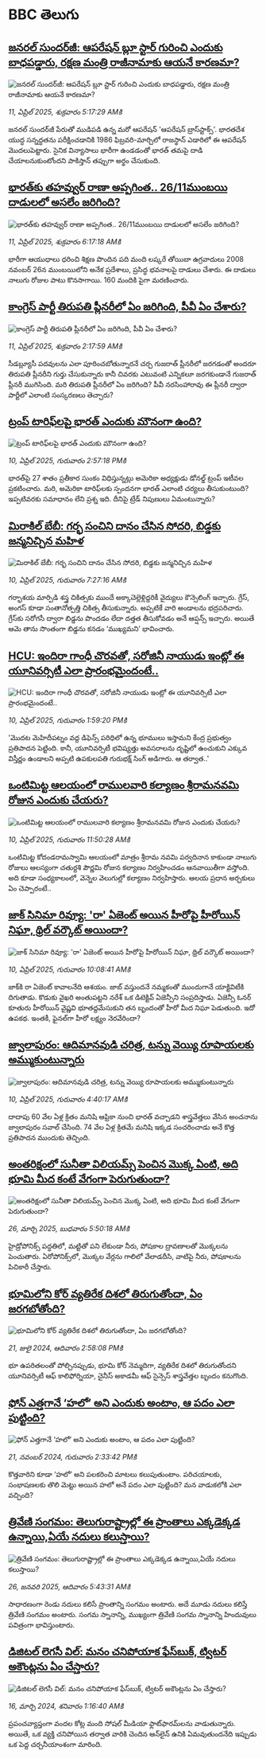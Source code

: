 # BBC తెలుగు## [జనరల్ సుందర్‌జీ: ఆపరేషన్ బ్లూ స్టార్‌ గురించి ఎందుకు బాధపడ్డారు, రక్షణ మంత్రి రాజీనామాకు ఆయనే కారణమా? ](https://www.bbc.com/telugu/articles/c86jj6wl8yqo?at_campaign=githubrss)![జనరల్ సుందర్‌జీ: ఆపరేషన్ బ్లూ స్టార్‌ గురించి ఎందుకు బాధపడ్డారు, రక్షణ మంత్రి రాజీనామాకు ఆయనే కారణమా? ](https://ichef.bbci.co.uk/ace/standard/240/cpsprodpb/fc54/live/cd794310-1626-11f0-b1b3-7358f8d35a35.jpg)_11, ఏప్రిల్ 2025, శుక్రవారం 5:17:29 AMకి_జనరల్ సుందర్‌జీ పేరుతో ముడిపడి ఉన్న మరో ఆపరేషన్ 'ఆపరేషన్ బ్రాస్‌స్టాక్స్'.  భారతదేశ యుద్ధ సన్నద్ధతను పరీక్షించడానికి 1986 ఫిబ్రవరి-మార్చిలో రాజస్థాన్ ఎడారిలో ఈ ఆపరేషన్ మొదలుపెట్టారు. సైనిక విన్యాసాలు భారీగా ఉండడంతో భారత్ తమపై దాడి చేయాలనుకుంటోందని  పాకిస్తాన్ తప్పుగా అర్థం చేసుకుంది.## [భారత్‌కు తహవ్వుర్ రాణా అప్పగింత..   26/11ముంబయి దాడులలో అసలేం జరిగింది?](https://www.bbc.com/telugu/articles/cjdxzx3dvg4o?at_campaign=githubrss)![భారత్‌కు తహవ్వుర్ రాణా అప్పగింత..   26/11ముంబయి దాడులలో అసలేం జరిగింది?](https://ichef.bbci.co.uk/ace/standard/240/cpsprodpb/b7a2/live/26ee8440-1691-11f0-9d2e-6d62f867443c.jpg)_11, ఏప్రిల్ 2025, శుక్రవారం 6:17:18 AMకి_భారీగా ఆయుధాలు ధరించి శిక్షణ పొందిన పది మంది లష్కరే తోయిబా ఉగ్రవాదులు 2008 నవంబర్ 26న ముంబయిలోని  అనేక ప్రదేశాలు, ప్రసిద్ధ భవనాలపై దాడులు చేశారు. ఈ దాడులు నాలుగు రోజుల పాటు కొనసాగాయి. 160 మందికి పైగా మరణించారు.## [కాంగ్రెస్ పార్టీ తిరుపతి ప్లీనరీలో ఏం జరిగింది, పీవీ ఏం చేశారు? ](https://www.bbc.com/telugu/articles/c62ggxj6207o?at_campaign=githubrss)![కాంగ్రెస్ పార్టీ తిరుపతి ప్లీనరీలో ఏం జరిగింది, పీవీ ఏం చేశారు? ](https://ichef.bbci.co.uk/ace/standard/240/cpsprodpb/d86f/live/55d4cc00-15f7-11f0-a455-cf1d5f751d2f.jpg)_11, ఏప్రిల్ 2025, శుక్రవారం 2:17:59 AMకి_సీడబ్ల్యూసీ పదవులను ఎలా పూరించబోతున్నారనే చర్చ గుజరాత్ ప్లీనరీలో జరగడంతో అందరూ తిరుపతి ప్లీనరీని గుర్తు చేసుకున్నారు కానీ  చివరకు ఎటువంటి ఎన్నికలూ జరగకుండానే గుజరాత్ ప్లీనరీ ముగిసింది. మరి తిరుపతి ప్లీనరీలో ఏం జరిగింది? పీవీ నరసింహారావు ఈ ప్లీనరీ ద్వారా పార్టీలో ఎలాంటి సంస్కరణలు తెచ్చారు?## [ట్రంప్ టారిఫ్‌లపై భారత్ ఎందుకు మౌనంగా ఉంది?](https://www.bbc.com/telugu/articles/c5y661gyyz6o?at_campaign=githubrss)![ట్రంప్ టారిఫ్‌లపై భారత్ ఎందుకు మౌనంగా ఉంది?](https://ichef.bbci.co.uk/ace/standard/240/cpsprodpb/bf96/live/50b7ff60-1617-11f0-a455-cf1d5f751d2f.jpg)_10, ఏప్రిల్ 2025, గురువారం 2:57:18 PMకి_భారత్‌పై 27 శాతం ప్రతీకార సుంకం విధిస్తున్నట్లు అమెరికా అధ్యక్షుడు డోనల్డ్ ట్రంప్ ఇటీవల ప్రకటించారు. మరి, అమెరికా టారిఫ్‌లకు స్పందనగా భారత్ ఎలాంటి చర్యలు తీసుకుంటుంది? ఇప్పటివరకు సమాధానం లేని ప్రశ్న ఇది. దీనిపై ట్రేడ్ నిపుణులు ఏమంటున్నారు?## [మిరాకిల్ బేబీ: గర్భ సంచిని దానం చేసిన సోదరి, బిడ్డకు జన్మనిచ్చిన మహిళ ](https://www.bbc.com/telugu/articles/c0ellq0x4xzo?at_campaign=githubrss)![మిరాకిల్ బేబీ: గర్భ సంచిని దానం చేసిన సోదరి, బిడ్డకు జన్మనిచ్చిన మహిళ ](https://ichef.bbci.co.uk/ace/standard/240/cpsprodpb/d79d/live/5708d040-15d8-11f0-8afa-814690b54757.png)_10, ఏప్రిల్ 2025, గురువారం 7:27:16 AMకి_గర్భాశయ మార్పిడి శస్త్ర చికిత్సకు ముందే అక్కాచెల్లెళ్లిద్దరికీ వైద్యులు కౌన్సెలింగ్ ఇచ్చారు.  గ్రేస్, అంగస్‌ కూడా సంతానోత్పత్తి చికిత్స తీసుకున్నారు. అప్పటికే వారి అండాలను భద్రపరిచారు. గ్రేస్‌కు సరోగసీ ద్వారా బిడ్డను పొందడం లేదా దత్తత తీసుకోవడం అనే ఆప్షన్స్ ఇచ్చారు. అయితే ఆమె తాను సొంతంగా బిడ్డను కనడం ‘ముఖ్యమని’ భావించారు.## [HCU: ఇందిరా గాంధీ చొరవతో, సరోజినీ నాయుడు ఇంట్లో ఈ యూనివర్సిటీ ఎలా ప్రారంభమైందంటే..](https://www.bbc.com/telugu/articles/ce3vv8ydvqko?at_campaign=githubrss)![HCU: ఇందిరా గాంధీ చొరవతో, సరోజినీ నాయుడు ఇంట్లో ఈ యూనివర్సిటీ ఎలా ప్రారంభమైందంటే..](https://ichef.bbci.co.uk/ace/standard/240/cpsprodpb/b4ea/live/4ec8ac20-160f-11f0-998c-6b1bac7d7605.jpg)_10, ఏప్రిల్ 2025, గురువారం 1:59:20 PMకి_'మొదట మెహిదీపట్నం వద్ద డిఫెన్స్ పరిధిలో ఉన్న భూములు ఇస్తామని కేంద్ర ప్రభుత్వం ప్రతిపాదన పెట్టింది. కానీ, యూనివర్సిటీ భవిష్యత్తు అవసరాలను దృష్టిలో ఉంచుకుని ఎక్కువ విస్తీర్ణం ఉండాలని అప్పటి ఉపకులపతి గురుభక్ష్ సింగ్ అడిగారు. ఆ తర్వాత..'## [ఒంటిమిట్ట ఆలయంలో రాములవారి కల్యాణం శ్రీరామనవమి రోజున ఎందుకు చేయరు?](https://www.bbc.com/telugu/articles/ce822j5e465o?at_campaign=githubrss)![ఒంటిమిట్ట ఆలయంలో రాములవారి కల్యాణం శ్రీరామనవమి రోజున ఎందుకు చేయరు?](https://ichef.bbci.co.uk/ace/standard/240/cpsprodpb/fed5/live/25534d40-1601-11f0-b58a-6113af226972.jpg)_10, ఏప్రిల్ 2025, గురువారం 11:50:28 AMకి_ఒంటిమిట్ట కోదండరామస్వామి ఆలయంలో మాత్రం శ్రీరామ నవమి పర్వదినాన కాకుండా నాలుగు రోజులు ఆలస్యంగా చతుర్దశి పౌర్ణమి రోజున కల్యాణం నిర్వహించడం ఆనవాయితీగా వస్తోంది. అది కూడా సంధ్యకాలంలో, వెన్నెల వెలుగుల్లో కల్యాణం నిర్వహిస్తారు. ఆలయ ప్రధాన అర్చకులు ఏం చెప్పారంటే..## [జాక్ సినిమా రివ్యూ: 'రా' ఏజెంట్ అయిన హీరోపై హీరోయిన్ నిఘా, థ్రిల్ వర్కౌట్ అయిందా?](https://www.bbc.com/telugu/articles/c5yppwg57gqo?at_campaign=githubrss)![జాక్ సినిమా రివ్యూ: 'రా' ఏజెంట్ అయిన హీరోపై హీరోయిన్ నిఘా, థ్రిల్ వర్కౌట్ అయిందా?](https://ichef.bbci.co.uk/ace/standard/240/cpsprodpb/185b/live/65f8da20-15ef-11f0-8c3b-8106b4d129cd.jpg)_10, ఏప్రిల్ 2025, గురువారం 10:08:41 AMకి_జాక్‌కి రా ఏజెంట్ కావాల‌నేది ఆశ‌యం. జాబ్ వ‌స్తుంద‌నే న‌మ్మ‌కంతో ముందుగానే యాక్టివిటీకి దిగుతాడు. కొడుకు వైఖ‌రి అంతుప‌ట్ట‌ని న‌రేశ్ ఒక డిటెక్టివ్ ఏజెన్సీని సంప్ర‌దిస్తాడు. ఏజెన్సీ ఓనర్ కూతురు హీరోయిన్ వైష్ణ‌వి భూతద్దమేసుకుని త‌న బృందంతో హీరో మీద నిఘా పెడుతుంది. ఇదో ఉప‌క‌థ‌. ఇంతకీ, ఫైన‌ల్‌గా హీరో ల‌క్ష్యం నెర‌వేరిందా?## [జ్వాలాపురం: ఆదిమానవుడి చరిత్ర, టన్ను వెయ్యి రూపాయలకు అమ్ముకుంటున్నారు ](https://www.bbc.com/telugu/articles/creqqnwdd5qo?at_campaign=githubrss)![జ్వాలాపురం: ఆదిమానవుడి చరిత్ర, టన్ను వెయ్యి రూపాయలకు అమ్ముకుంటున్నారు ](https://ichef.bbci.co.uk/ace/standard/240/cpsprodpb/765e/live/b472e2d0-15b4-11f0-842b-a7355694993d.jpg)_10, ఏప్రిల్ 2025, గురువారం 4:40:17 AMకి_దాదాపు 60 వేల ఏళ్ల క్రితం మనిషి ఆఫ్రికా నుంచి భారత్ వచ్చాడని శాస్త్రవేత్తలు వేసిన అంచనాను జ్వాలాపురం సవాల్ చేసింది. 74 వేల ఏళ్ల క్రితమే మనిషి ఇక్కడ సంచరించాడు అనే కొత్త ప్రతిపాదన ముందుకు తెచ్చింది.## [అంతరిక్షంలో సునీతా విలియమ్స్ పెంచిన మొక్క ఏంటి, అది భూమి మీద కంటే వేగంగా పెరుగుతుందా?](https://www.bbc.com/telugu/articles/c1mn43gmj39o?at_campaign=githubrss)![అంతరిక్షంలో సునీతా విలియమ్స్ పెంచిన మొక్క ఏంటి, అది భూమి మీద కంటే వేగంగా పెరుగుతుందా?](https://ichef.bbci.co.uk/ace/standard/240/cpsprodpb/931a/live/71e4f570-0966-11f0-94d4-6f954f5dcfa3.jpg)_26, మార్చి 2025, బుధవారం 5:50:18 AMకి_హైడ్రోపోనిక్స్‌ పద్ధతిలో, మట్టితో పని లేకుండా నీరు, పోషకాల ద్రావణాలతో మొక్కలను పెంచుతారు. ఏరోపోనిక్స్‌లో, మొక్కల వేర్లను గాలిలో వేలాడదీసి, వాటిపై నీరు, పోషకాలను పిచికారీ చేస్తారు.## [భూమిలోని కోర్ వ్యతిరేక దిశలో తిరుగుతోందా, ఏం జరగబోతోంది?](https://www.bbc.com/telugu/articles/crgr7rnd7g4o?at_campaign=githubrss)![భూమిలోని కోర్ వ్యతిరేక దిశలో తిరుగుతోందా, ఏం జరగబోతోంది?](https://ichef.bbci.co.uk/ace/standard/240/cpsprodpb/cc28/live/4457bc00-3ec3-11ef-b2f4-77406157b906.jpg)_21, జులై 2024, ఆదివారం 2:58:08 PMకి_భూ ఉపరితలంతో పోల్చినప్పుడు, భూమి కోర్ నెమ్మదిగా, వ్యతిరేక దిశలో తిరుగుతోందని యూనివర్సిటీ ఆఫ్ కాలిఫోర్నియా, చైనీస్ అకాడమీ ఆఫ్ సైన్సెస్‌ శాస్త్రవేత్తల బృందం కనుగొంది.## [ఫోన్ ఎత్తగానే ‘హలో’ అని ఎందుకు అంటాం, ఆ పదం ఎలా పుట్టింది?](https://www.bbc.com/telugu/articles/cgj7x7gdjq4o?at_campaign=githubrss)![ఫోన్ ఎత్తగానే ‘హలో’ అని ఎందుకు అంటాం, ఆ పదం ఎలా పుట్టింది?](https://ichef.bbci.co.uk/ace/standard/240/cpsprodpb/0618/live/7a20ebb0-a807-11ef-b21e-5359bd56d02f.jpg)_21, నవంబర్ 2024, గురువారం 2:33:42 PMకి_కొత్తవారిని కూడా ‘హలో’ అని పలకరించి మాటలు కలుపుతుంటాం.  పరిచయాలకు, సంభాషణలకు తొలి మెట్టు అయిన హలో అనే పదం ఎలా పుట్టింది? మన వాడుకలోకి ఎలా వచ్చింది?## [త్రివేణి సంగమం: తెలుగురాష్ట్రాల్లో ఈ ప్రాంతాలు ఎక్కడెక్కడ ఉన్నాయి,ఏయే నదులు కలుస్తాయి? ](https://www.bbc.com/telugu/articles/cz7elrr17jeo?at_campaign=githubrss)![త్రివేణి సంగమం: తెలుగురాష్ట్రాల్లో ఈ ప్రాంతాలు ఎక్కడెక్కడ ఉన్నాయి,ఏయే నదులు కలుస్తాయి? ](https://ichef.bbci.co.uk/ace/standard/240/cpsprodpb/9dad/live/7f50e780-da42-11ef-a37f-eba91255dc3d.jpg)_26, జనవరి 2025, ఆదివారం 5:43:31 AMకి_సాధారణంగా రెండు నదులు కలిసే ప్రాంతాన్ని సంగమం అంటారు. అదే మూడు నదులు కలిస్తే త్రివేణి సంగమం అంటారు. సంగమ స్నానాన్ని, ముఖ్యంగా త్రివేణి సంగమ స్నానాన్ని హిందువులు పవిత్రంగా భావిస్తుంటారు.## [డిజిటల్ లెగసీ విల్: మనం చనిపోయాక ఫేస్‌బుక్, ట్విటర్‌ అకౌంట్లను ఏం చేస్తారు?](https://www.bbc.com/telugu/articles/cx0zl1qeyq2o?at_campaign=githubrss)![డిజిటల్ లెగసీ విల్: మనం చనిపోయాక ఫేస్‌బుక్, ట్విటర్‌ అకౌంట్లను ఏం చేస్తారు?](https://ichef.bbci.co.uk/ace/standard/240/cpsprodpb/bea2/live/2323ffd0-e2d4-11ee-9410-0f893255c2a0.jpg)_16, మార్చి 2024, శనివారం 1:16:40 AMకి_ప్రపంచవ్యాప్తంగా వందల కోట్ల మంది సోషల్ మీడియా ఫ్లాట్‌ఫారమ్‌లను వాడుతున్నారు. అయితే, ఒక వ్యక్తి చనిపోయిన తర్వాత వారికి చెందిన ఆన్‌లైన్ ఉనికి ఏమవుతుందనేది ఇప్పుడు ఒక పెద్ద చర్చనీయాంశంగా మారింది.